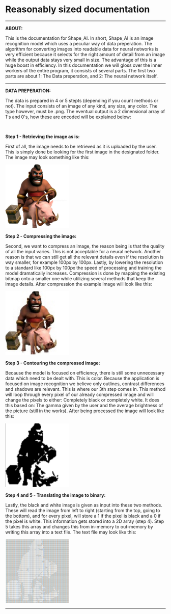 # Reasonably sized documentation


-----------------------------------------------------------------------------------------------------------------------------------------


**ABOUT:**

This is the documentation for Shape_AI. In short, Shape_AI is an image recognition model which uses a peculiar way of data preperation. The algorithm for converting images into readable data for neural networks is very efficient because it selects for the right amount of detail from an image while the output data stays very small in size. The advantage of this is a huge boost in efficiency. In this documentation we will gloss over the inner workers of the entire program, it consists of several parts. The first two parts are about 1: The Data preperation, and 2: The neural network itself.


-----------------------------------------------------------------------------------------------------------------------------------------


**DATA PREPERATION:**

The data is prepared in 4 or 5 stepts (depending if you count methods or not). The input consists of an image of any kind, any size, any color. The type however, must be .png. The eventual output is a 2 dimensional array of 1's and 0's, how these are encoded will be explained below:

<br/>

**Step 1 - Retrieving the image as is:**

First of all, the image needs to be retrieved as it is uploaded by the user. This is simply done be looking for the first image in the designated folder. The image may look something like this:

<img src="https://github.com/TobiasSpilker/Shape_AI/blob/main/Informative/Images/ExampleStep1.png" height="200" width="200" >

<br/>

**Step 2 - Compressing the image:**

Second, we want to compress an image, the reason being is that the quality of all the input varies. This is not acceptable for a neural network. Another reason is that we can still get all the relevant details even if the resolution is way smaller, for example 100px by 100px. Lastly, by lowering the resolution to a standard like 100px by 100px the speed of processing and training the model dramatically increases. Compression is done by mapping the existing bitmap onto a smaller one while utilizing several methods that keep the image details. After compression the example image will look like this:

<img src="https://github.com/TobiasSpilker/Shape_AI/blob/main/Informative/Images/ExampleStep2.png" height="200" width="200" >

<br/>

**Step 3 - Contouring the compressed image:**

Because the model is focused on efficiency, there is still some unnecessary data which need to be dealt with. This is color. Because the application is focused on image recognition we believe only outlines, contrast differences and shadows are relevant. This is where our 3th step comes in. This method will loop through every pixel of our already compressed image and will change the pixels to either: Completely black or completely white. It does this based on: The gamma given by the user and the average brightness of the picture (still in the works). After being processed the image will look like this:

<img src="https://github.com/TobiasSpilker/Shape_AI/blob/main/Informative/Images/ExampleStep3.png" height="200" width="200" >

<br/>

**Step 4 and 5 - Translating the image to binary:**

Lastly, the black and white image is given as input into these two methods. These will read the image from left to right (starting from the top, going to the bottom), and for every pixel, will store a 1 if the pixel is black and a 0 if the pixel is white. This information gets stored into a 2D array (step 4). Step 5 takes this array and changes this from in-memory to out-memory by writing this array into a text file. The text file may look like this:

<img src="https://github.com/TobiasSpilker/Shape_AI/blob/main/Informative/Images/ExampleStep5.png" height="200" width="200">

<br/>

-----------------------------------------------------------------------------------------------------------------------------------------
